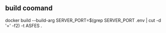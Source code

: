 ## build coomand
docker build --build-arg SERVER_PORT=$(grep SERVER_PORT .env | cut -d '=' -f2) -t ASFES .
